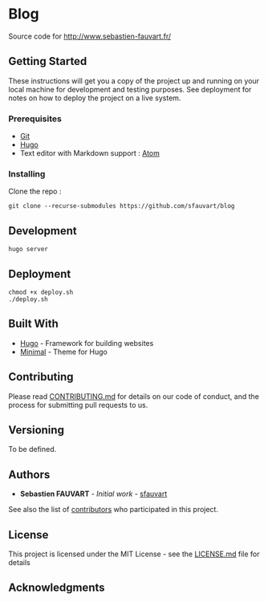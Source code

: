 # Blog

Source code for http://www.sebastien-fauvart.fr/

## Getting Started

These instructions will get you a copy of the project up and running on your local machine for development and testing purposes. See deployment for notes on how to deploy the project on a live system.

### Prerequisites

* [Git](https://git-scm.com/)
* [Hugo](https://gohugo.io/getting-started/installing)
* Text editor with Markdown support : [Atom](https://atom.io)

### Installing

Clone the repo :
```
git clone --recurse-submodules https://github.com/sfauvart/blog
```

## Development

```
hugo server
```

## Deployment


```
chmod +x deploy.sh
./deploy.sh
```

## Built With

* [Hugo](https://gohugo.io/) - Framework for building websites
* [Minimal](http://github.com/calintat/minimal/) - Theme for Hugo

## Contributing

Please read [CONTRIBUTING.md](https://github.com/sfauvart/blog/CONTRIBUTING.md) for details on our code of conduct, and the process for submitting pull requests to us.

## Versioning

To be defined.

## Authors

* **Sebastien FAUVART** - *Initial work* - [sfauvart](https://github.com/sfauvart)

See also the list of [contributors](https://github.com/sfauvart/blog/contributors) who participated in this project.

## License

This project is licensed under the MIT License - see the [LICENSE.md](LICENSE.md) file for details

## Acknowledgments
